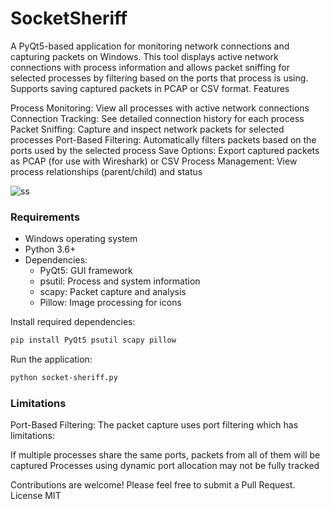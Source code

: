 # SocketSheriff
A PyQt5-based application for monitoring network connections and capturing packets on Windows. This tool displays active network connections with process information and allows packet sniffing for selected processes by filtering based on the ports that process is using. Supports saving captured packets in PCAP or CSV format.
Features

Process Monitoring: View all processes with active network connections
Connection Tracking: See detailed connection history for each process
Packet Sniffing: Capture and inspect network packets for selected processes
Port-Based Filtering: Automatically filters packets based on the ports used by the selected process
Save Options: Export captured packets as PCAP (for use with Wireshark) or CSV
Process Management: View process relationships (parent/child) and status


![ss](https://github.com/user-attachments/assets/c268cec8-2df8-4a1d-9c6c-9d38939d022e)

### Requirements

* Windows operating system
* Python 3.6+
* Dependencies:
  * PyQt5: GUI framework
  * psutil: Process and system information
  * scapy: Packet capture and analysis
  * Pillow: Image processing for icons

Install required dependencies:
```bash
pip install PyQt5 psutil scapy pillow
```

Run the application:
```bash
python socket-sheriff.py
```


### Limitations

Port-Based Filtering: The packet capture uses port filtering which has limitations:

If multiple processes share the same ports, packets from all of them will be captured
Processes using dynamic port allocation may not be fully tracked



Contributions are welcome! Please feel free to submit a Pull Request.
License
MIT
